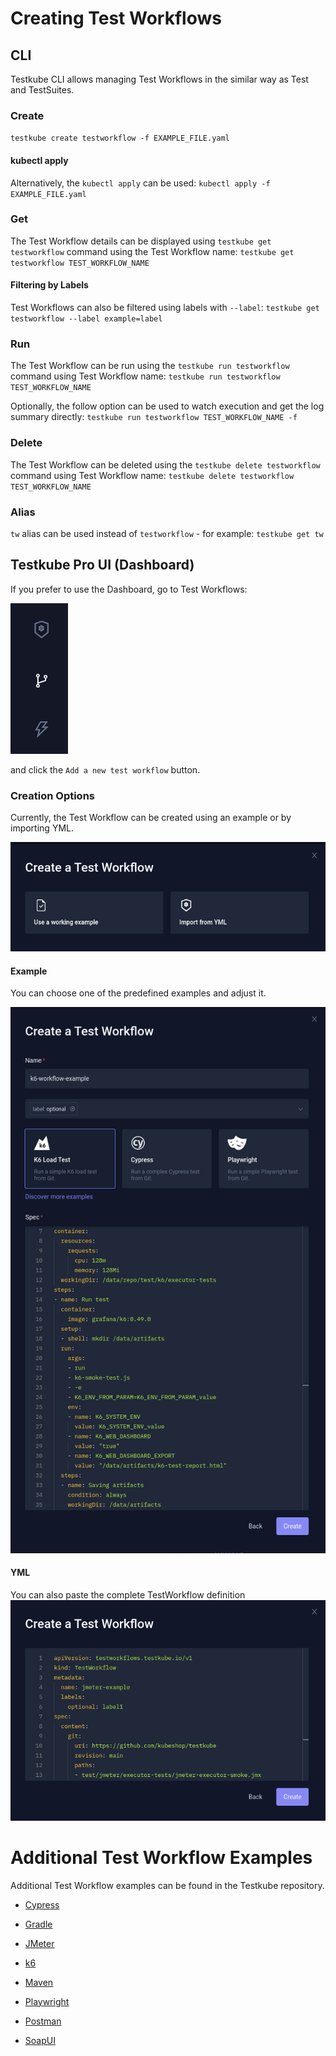# Creating Test Workflows

## CLI
Testkube CLI allows managing Test Workflows in the similar way as Test and TestSuites.

### Create
`testkube create testworkflow -f EXAMPLE_FILE.yaml`

#### kubectl apply
Alternatively, the `kubectl apply` can be used:
`kubectl apply -f EXAMPLE_FILE.yaml`

### Get
The Test Workflow details can be displayed using `testkube get testworkflow` command using the Test Workflow name:
`testkube get testworkflow TEST_WORKFLOW_NAME`

#### Filtering by Labels
Test Workflows can also be filtered using labels with `--label`:
`testkube get testworkflow --label example=label`

### Run
The Test Workflow can be run using the `testkube run testworkflow` command using Test Workflow name:
`testkube run testworkflow TEST_WORKFLOW_NAME`

Optionally, the follow option can be used to watch execution and get the log summary directly:
`testkube run testworkflow TEST_WORKFLOW_NAME -f`

### Delete
The Test Workflow can be deleted using the `testkube delete testworkflow` command using Test Workflow name:
`testkube delete testworkflow TEST_WORKFLOW_NAME`

### Alias
`tw` alias can be used instead of `testworkflow` - for example:
`testkube get tw`

## Testkube Pro UI (Dashboard)
If you prefer to use the Dashboard, go to Test Workflows:

![menu test workflow icon](../img/dashboard-menu-workflows.png)

and click the `Add a new test workflow` button.

### Creation Options
Currently, the Test Workflow can be created using an example or by importing YML.

![create test workflow selection](../img/dashboard-create-workflow-selection.png)

#### Example
You can choose one of the predefined examples and adjust it.

![create test workflow from example](../img/dashboard-create-workflow-from-example.png)

#### YML
You can also paste the complete TestWorkflow definition
![create test workflow from yaml](../img/dashboard-create-workflow-from-yaml.png)

# Additional Test Workflow Examples
Additional Test Workflow examples can be found in the Testkube repository.

- [Cypress](https://github.com/kubeshop/testkube/blob/develop/test/cypress/executor-tests/crd-workflow/smoke.yaml)

- [Gradle](https://github.com/kubeshop/testkube/blob/develop/test/gradle/executor-smoke/crd-workflow/smoke.yaml)

- [JMeter](https://github.com/kubeshop/testkube/blob/develop/test/jmeter/executor-tests/crd-workflow/smoke.yaml)

- [k6](https://github.com/kubeshop/testkube/blob/develop/test/k6/executor-tests/crd-workflow/smoke.yaml)

- [Maven](https://github.com/kubeshop/testkube/blob/develop/test/maven/executor-smoke/crd-workflow/smoke.yaml)

- [Playwright](https://github.com/kubeshop/testkube/blob/develop/test/playwright/executor-tests/crd-workflow/smoke.yaml)

- [Postman](https://github.com/kubeshop/testkube/blob/develop/test/postman/executor-tests/crd-workflow/smoke.yaml)

- [SoapUI](https://github.com/kubeshop/testkube/blob/develop/test/soapui/executor-smoke/crd-workflow/smoke.yaml)
